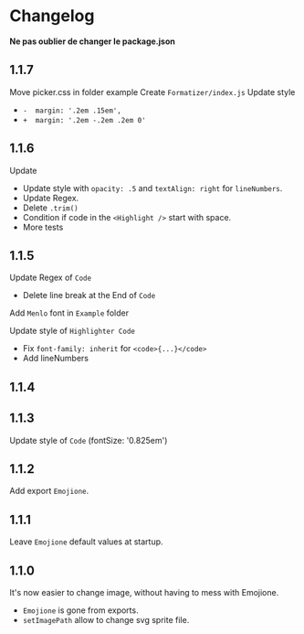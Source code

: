 # Changelog

**Ne pas oublier de changer le package.json**

## 1.1.7
Move picker.css in folder example
Create `Formatizer/index.js`
Update style <Highlight />
  * `-  margin: '.2em .15em',`
  * `+  margin: '.2em -.2em .2em 0'`


## 1.1.6
Update <Highlight />
  - Update style with `opacity: .5` and `textAlign: right` for `lineNumbers`.
  - Update Regex.
  - Delete `.trim()`
  - Condition if code in the `<Highlight />` start with space.
  - More tests


## 1.1.5
Update Regex of `Code`
  - Delete line break at the End of `Code`

Add `Menlo` font in `Example` folder

Update style of `Highlighter Code`
  - Fix `font-family: inherit` for `<code>{...}</code>`
  - Add lineNumbers


## 1.1.4


## 1.1.3
Update style of `Code` (fontSize: '0.825em')


## 1.1.2
Add export `Emojione`.


## 1.1.1
Leave `Emojione` default values at startup.


## 1.1.0
It's now easier to change image, without having to mess with Emojione.
  - `Emojione` is gone from exports.
  - `setImagePath` allow to change svg sprite file.
